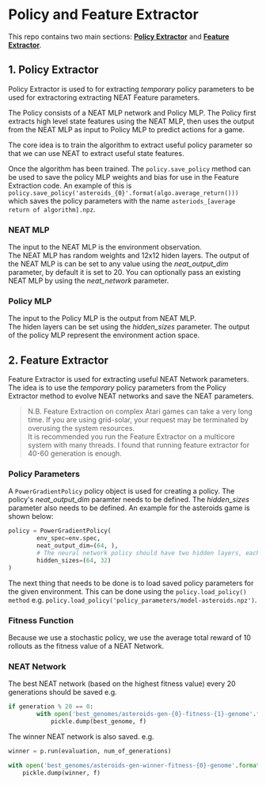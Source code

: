 # Policy and Feature Extractor

This repo contains two main sections: [**Policy Extractor**](https://github.com/NEAT-RL/Policy-and-Feature-Extractor/tree/master/policy_extractor) and [**Feature Extractor**](https://github.com/NEAT-RL/Policy-and-Feature-Extractor/tree/master/feature_extractor).

## 1. Policy Extractor
Policy Extractor is used to for extracting _temporary_ policy parameters to be used for extractoring extracting NEAT Feature parameters. 

The Policy consists of a NEAT MLP network and Policy MLP. The Policy first extracts high level state features using the NEAT MLP, then uses the output from the NEAT MLP as input to Policy MLP to predict actions for a game.

The core idea is to train the algorithm to extract useful policy parameter so that we can use NEAT to extract useful state features.

Once the algorithm has been trained. The `policy.save_policy` method can be used to save the policy MLP weights and bias for use in the Feature Extraction code. An example of this is `policy.save_policy('asteroids_{0}'.format(algo.average_return()))` which saves the policy parameters with the name `asteriods_[average return of algorithm].npz`.

### NEAT MLP
The input to the NEAT MLP is the environment observation.  
The NEAT MLP has random weights and 12x12 hiden layers. The output of the NEAT MLP is can be set to any value using the _neat_output_dim_ parameter, by default it is set to 20. You can optionally pass an existing NEAT MLP by using the _neat_network_ parameter. 

### Policy MLP
The input to the Policy MLP is the output from NEAT MLP.  
The hiden layers can be set using the _hidden_sizes_ parameter. The output of the policy MLP represent the environment action space.


## 2. Feature Extractor

Feature Extractor is used for extracting useful NEAT Network parameters. The idea is to use the _temporary_ policy parameters from the Policy Extractor method to evolve NEAT networks and save the NEAT parameters.

> N.B. Feature Extraction on complex Atari games can take a very long time. If you are using grid-solar, your request may be terminated by overusing the system resources.   
> It is recommended you run the Feature Extractor on a multicore system with many threads. I found that running feature extractor for 40-60 generation is enough.

### Policy Parameters
A `PowerGradientPolicy` policy object is used for creating a policy. The policy's _neat_output_dim_ paramter needs to be defined. The _hidden_sizes_ parameter also needs to be defined. An example for the asteroids game is shown below:
```Python
policy = PowerGradientPolicy(
        env_spec=env.spec,
        neat_output_dim=(64, ),
        # The neural network policy should have two hidden layers, each with 32 hidden units.
        hidden_sizes=(64, 32)
)
```

The next thing that needs to be done is to load saved policy parameters for the given environment. This can be done using the `policy.load_policy() method`  e.g. `policy.load_policy('policy_parameters/model-asteroids.npz')`.

### Fitness Function
Because we use a stochastic policy, we use the average total reward of 10 rollouts as the fitness value of a NEAT Network.

### NEAT Network 
The best NEAT network (based on the highest fitness value) every 20 generations should be saved e.g. 
```Python
if generation % 20 == 0:
        with open('best_genomes/asteroids-gen-{0}-fitness-{1}-genome'.format(generation, best_genome.fitness), 'wb') as f:
            pickle.dump(best_genome, f)

```

The winner NEAT network is also saved. e.g.

```Python
winner = p.run(evaluation, num_of_generations)

with open('best_genomes/asteroids-gen-winner-fitness-{0}-genome'.format(winner.fitness), 'wb') as f:
    pickle.dump(winner, f)
```
